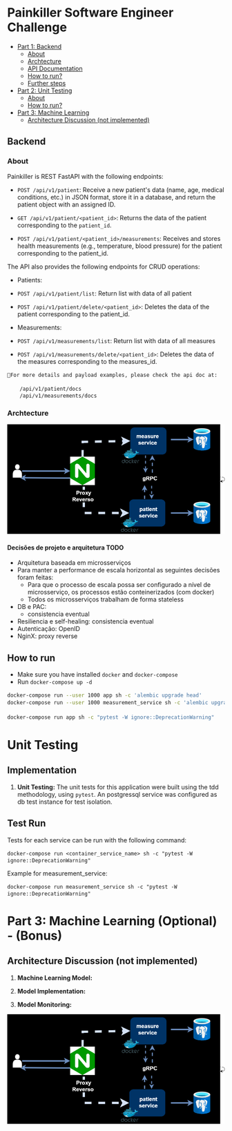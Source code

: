 # Painkiller Software Engineer Challenge
<!--ts-->
   * [Part 1: Backend](#backend)
      * [About](#about)
      * [Archtecture](#archtecture)
      * [API Documentation](#API-Documentation)
      * [How to run?](#how-to-run)
      * [Further steps](#further-steps)
   * [Part 2: Unit Testing](#unit-testing)
      * [About](#implementation)
      * [How to run?](#test-run)
   * [Part 3: Machine Learning](#unit-testing)
      * [Architecture Discussion (not implemented)](#implementation)
<!--te-->
## Backend
### About
 Painkiller is REST FastAPI with the following endpoints:
* ```POST /api/v1/patient```: Receive a new patient's data (name, age, medical conditions, etc.) in JSON format, store it in a database, and return the patient object with an assigned ID.

* `GET /api/v1/patient/<patient_id>`: Returns the data of the patient corresponding to the `patient_id`.

* `POST /api/v1/patient/<patient_id>/measurements`: Receives and stores health measurements (e.g., temperature, blood pressure) for the patient corresponding to the patient_id.

The API also provides the following endpoints for CRUD operations: 

* Patients:
* `POST /api/v1/patient/list`: Return list with data of all patient
* `POST /api/v1/patient/delete/<patient_id>`: Deletes the data of the patient corresponding to the patient_id.

* Measurements:
* `POST /api/v1/measurements/list`: Return list with data of all measures
* `POST /api/v1/measurements/delete/<patient_id>`: Deletes the data of the measures corresponding to the measures_id.

```
🚩For more details and payload examples, please check the api doc at:

    /api/v1/patient/docs
    /api/v1/measurements/docs
```
### Archtecture 
![alt text](./doc/Diagrama%20sem%20nome.drawio.png?raw=true)
#### Decisões de projeto e arquitetura TODO
* Arquitetura baseada em microsserviços
* Para manter a performance de escala horizontal as seguintes decisões foram feitas:
  * Para que o processo de escala possa ser configurado a nível de microsserviço, os processos estão conteinerizados (com docker)
  * Todos os microsserviços trabalham de forma stateless
* DB e PAC:
  * consistencia eventual
* Resiliencia e self-healing:
consistencia eventual
* Autenticação: OpenID
* NginX: proxy reverse

## How to run
 - Make sure you have installed `docker` and `docker-compose`
 - Run `docker-compose up -d`
 <!-- - Head over to http://localhost:8080/api/v1/movies/docs for movie service docs 
   and http://localhost:8080/api/v1/casts/docs for cast service docs -->

```bash
docker-compose run --user 1000 app sh -c 'alembic upgrade head'
docker-compose run --user 1000 measurement_service sh -c 'alembic upgrade head'

docker-compose run app sh -c "pytest -W ignore::DeprecationWarning"

```
# Unit Testing
## Implementation
1. **Unit Testing:** The unit tests for this application were built using the tdd methodology, using `pytest`. An postgressql service was configured as db test instance for test isolation.

## Test Run
Tests for each service can be run with the following command:

```
docker-compose run <container_service_name> sh -c "pytest -W ignore::DeprecationWarning"

```

Example for measurement_service:

```
docker-compose run measurement_service sh -c "pytest -W ignore::DeprecationWarning"

```

<!--
2. **Microservices:** Divide the application into at least two microservices: one for managing patients and another for managing measurements.
-->

<!--

## Evaluation

You will be evaluated on:

- Code quality: Easy to understand, clean, and well-structured.
- Adherence to requirements: All requirements must be met.
- Documentation: Clear documentation of how to install, configure, and run the application.
- Testing: The application should have adequate test coverage, including unit tests.
- Solution architecture: How the different parts of the application work together.


Please include in the repository:

- All source code.
- A README.md file with detailed instructions on how to install, configure, and run the application.
- Any other documentation you find necessary.
-->

# Part 3: Machine Learning (Optional) - (Bonus)

## Architecture Discussion (not implemented)

1. **Machine Learning Model:** <!-- -Implement a simple Machine Learning model in the application that utilizes the measurement data to predict whether a patient has a high risk of some health problem (for example, based on fluctuations in blood pressure). Use OpenAI's API and its models for this task.-->

2. **Model Implementation:**  <!-- -Demonstrate how you would implement and maintain this model in a production environment.-->

3. **Model Monitoring:** <!-- - Show how you would monitor and optimize this Machine Learning model to ensure its performance and scalability.-->

![alt text](./doc/Diagrama%20sem%20nome.drawio.png?raw=true)